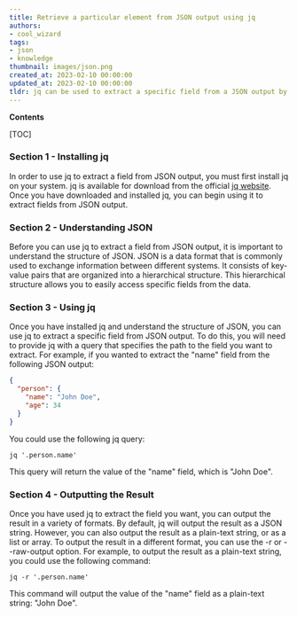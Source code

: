 ```yaml
---
title: Retrieve a particular element from JSON output using jq
authors:
- cool_wizard
tags:
- json
- knowledge
thumbnail: images/json.png
created_at: 2023-02-10 00:00:00
updated_at: 2023-02-10 00:00:00
tldr: jq can be used to extract a specific field from a JSON output by using a selector expression.
---
```


**Contents**

[TOC]

### Section 1 - Installing jq

In order to use jq to extract a field from JSON output, you must first install jq on your system. jq is available for download from the official [jq website](https://stedolan.github.io/jq/). Once you have downloaded and installed jq, you can begin using it to extract fields from JSON output.

### Section 2 - Understanding JSON

Before you can use jq to extract a field from JSON output, it is important to understand the structure of JSON. JSON is a data format that is commonly used to exchange information between different systems. It consists of key-value pairs that are organized into a hierarchical structure. This hierarchical structure allows you to easily access specific fields from the data.

### Section 3 - Using jq

Once you have installed jq and understand the structure of JSON, you can use jq to extract a specific field from JSON output. To do this, you will need to provide jq with a query that specifies the path to the field you want to extract. For example, if you wanted to extract the "name" field from the following JSON output:

```json
{
  "person": {
    "name": "John Doe",
    "age": 34
  }
}
```

You could use the following jq query:

```
jq '.person.name'
```

This query will return the value of the "name" field, which is "John Doe".

### Section 4 - Outputting the Result

Once you have used jq to extract the field you want, you can output the result in a variety of formats. By default, jq will output the result as a JSON string. However, you can also output the result as a plain-text string, or as a list or array. To output the result in a different format, you can use the -r or --raw-output option. For example, to output the result as a plain-text string, you could use the following command:

```
jq -r '.person.name'
```

This command will output the value of the "name" field as a plain-text string: "John Doe".
